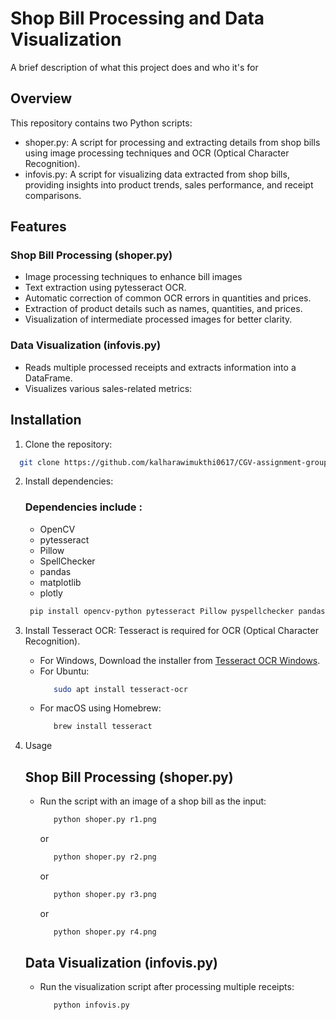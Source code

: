 
# Shop Bill Processing and Data Visualization

A brief description of what this project does and who it's for


## Overview

This repository contains two Python scripts:
- shoper.py: A script for processing and extracting details from shop bills using image processing techniques and OCR (Optical Character Recognition).
- infovis.py: A script for visualizing data extracted from shop bills, providing insights into product trends, sales performance, and receipt comparisons.

## Features
### Shop Bill Processing (shoper.py)
- Image processing techniques to enhance bill images
- Text extraction using pytesseract OCR.
- Automatic correction of common OCR errors in quantities and prices.
- Extraction of product details such as names, quantities, and prices.
- Visualization of intermediate processed images for better clarity.

### Data Visualization (infovis.py)
- Reads multiple processed receipts and extracts information into a DataFrame.
- Visualizes various sales-related metrics:

## Installation

  1. Clone the repository:
  ```bash
    git clone https://github.com/kalharawimukthi0617/CGV-assignment-group-K.git
  ```
  2. Install dependencies: 
      ### Dependencies include :
      - OpenCV
      - pytesseract
      - Pillow
      - SpellChecker
      - pandas
      - matplotlib
      - plotly
    
       ```bash
        pip install opencv-python pytesseract Pillow pyspellchecker pandas matplotlib plotly
      ```
  3. Install Tesseract OCR:
     Tesseract is required for OCR (Optical Character Recognition).
     - For Windows,
     Download the installer from [Tesseract OCR Windows](https://github.com/UB-Mannheim/tesseract/wiki).
     - For Ubuntu:
       ```bash
          sudo apt install tesseract-ocr
        ```
     - For macOS using Homebrew:
       ```bash
          brew install tesseract
       ```
  4. Usage
     ## Shop Bill Processing (shoper.py)
     - Run the script with an image of a shop bill as the input:
       ```bash
          python shoper.py r1.png
        ```
       or
       ```bash
          python shoper.py r2.png
        ```
       or
       ```bash
          python shoper.py r3.png
        ```
       or
       ```bash
          python shoper.py r4.png
        ```
     ## Data Visualization (infovis.py)
     - Run the visualization script after processing multiple receipts:
       ```bash
          python infovis.py
        ```
       
       
      
